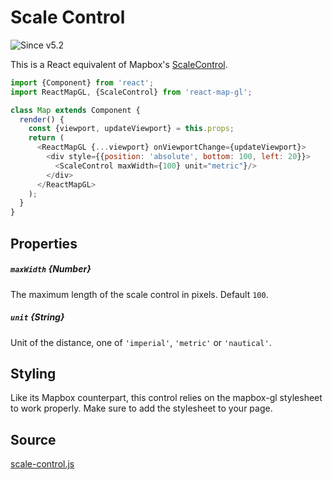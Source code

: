 # Scale Control

![Since v5.2](https://img.shields.io/badge/since-v5.2-green)

This is a React equivalent of Mapbox's [ScaleControl](https://docs.mapbox.com/mapbox-gl-js/api/#scalecontrol).

```js
import {Component} from 'react';
import ReactMapGL, {ScaleControl} from 'react-map-gl';

class Map extends Component {
  render() {
    const {viewport, updateViewport} = this.props;
    return (
      <ReactMapGL {...viewport} onViewportChange={updateViewport}>
        <div style={{position: 'absolute', bottom: 100, left: 20}}>
          <ScaleControl maxWidth={100} unit="metric"}/>
        </div>
      </ReactMapGL>
    );
  }
}
```

## Properties

##### `maxWidth` {Number}

The maximum length of the scale control in pixels. Default `100`.

##### `unit` {String}

Unit of the distance, one of `'imperial'`, `'metric'` or `'nautical'`.

## Styling

Like its Mapbox counterpart, this control relies on the mapbox-gl stylesheet to work properly. Make sure to add the stylesheet to your page.

## Source
[scale-control.js](https://github.com/uber/react-map-gl/tree/5.2-release/src/components/scale-control.js)
